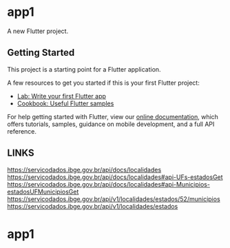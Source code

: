 # app1

A new Flutter project.

## Getting Started

This project is a starting point for a Flutter application.

A few resources to get you started if this is your first Flutter project:

- [Lab: Write your first Flutter app](https://flutter.dev/docs/get-started/codelab)
- [Cookbook: Useful Flutter samples](https://flutter.dev/docs/cookbook)

For help getting started with Flutter, view our
[online documentation](https://flutter.dev/docs), which offers tutorials,
samples, guidance on mobile development, and a full API reference.

## LINKS
https://servicodados.ibge.gov.br/api/docs/localidades
https://servicodados.ibge.gov.br/api/docs/localidades#api-UFs-estadosGet
https://servicodados.ibge.gov.br/api/docs/localidades#api-Municipios-estadosUFMunicipiosGet
https://servicodados.ibge.gov.br/api/v1/localidades/estados/52/municipios
https://servicodados.ibge.gov.br/api/v1/localidades/estados
# app1
